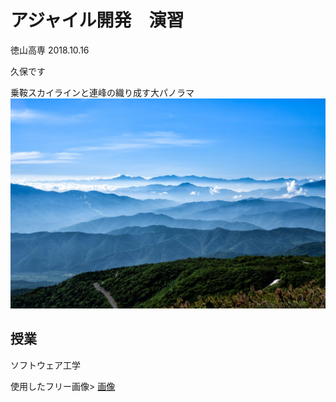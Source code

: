 # アジャイル開発　演習
  徳山高専  2018.10.16
  
久保です

乗鞍スカイラインと連峰の織り成す大パノラマ
![](Mountain.jpg)

## 授業
  ソフトウェア工学

使用したフリー画像>
[画像](https://www.pakutaso.com/20181015275post-17515.html)
